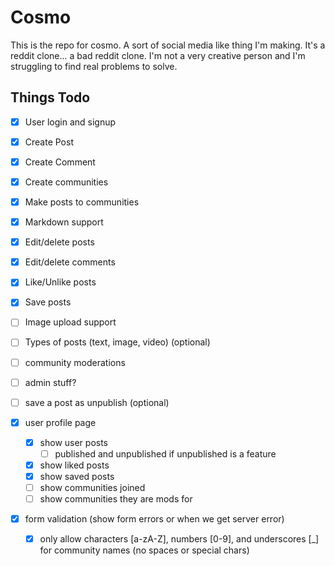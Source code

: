# Cosmo

This is the repo for cosmo. A sort of social media like thing I'm making. It's a reddit clone... a bad reddit clone. I'm not a very creative person and I'm struggling to find real problems to solve.

## Things Todo

- [x] User login and signup
- [x] Create Post
- [x] Create Comment
- [x] Create communities
- [x] Make posts to communities
- [x] Markdown support
- [x] Edit/delete posts
- [x] Edit/delete comments
- [x] Like/Unlike posts
- [x] Save posts
- [ ] Image upload support
- [ ] Types of posts (text, image, video) (optional)
- [ ] community moderations
- [ ] admin stuff?
- [ ] save a post as unpublish (optional)
- [x] user profile page

  - [x] show user posts
    - [ ] published and unpublished if unpublished is a feature
  - [x] show liked posts
  - [x] show saved posts
  - [ ] show communities joined
  - [ ] show communities they are mods for

- [x] form validation (show form errors or when we get server error)
  - [x] only allow characters [a-zA-Z], numbers [0-9], and underscores [_] for community names (no spaces or special chars)
